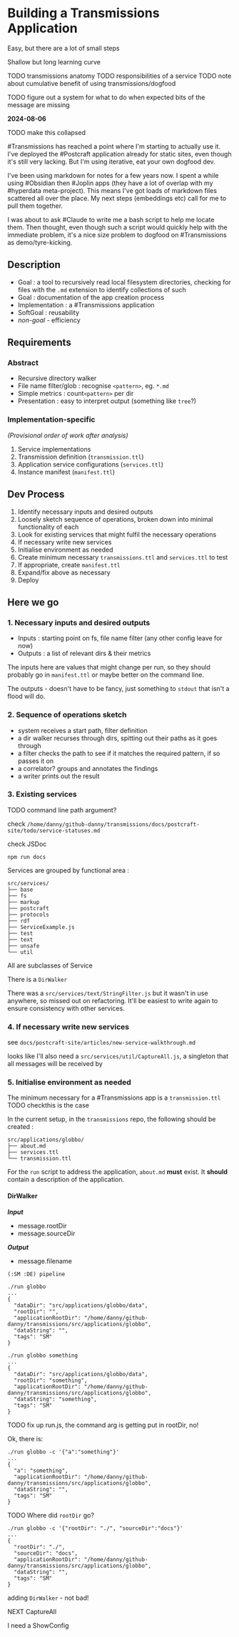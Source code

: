 # Building a Transmissions Application

Easy, but there are a lot of small steps

Shallow but long learning curve

TODO transmissions anatomy
TODO responsibilities of a service
TODO note about cumulative benefit of using transmissions/dogfood

TODO figure out a system for what to do when expected bits of the message are missing

**2024-08-06**

TODO make this collapsed

#Transmissions has reached a point where I'm starting to actually use it. I've deployed the #Postcraft application already for static sites, even though it's still very lacking. But I'm using iterative, eat your own dogfood dev.

I've been using markdown for notes for a few years now. I spent a while using #Obsidian then #Joplin apps (they have a lot of overlap with my #hyperdata meta-project).
This means I've got loads of markdown files scattered all over the place. My next steps (embeddings etc) call for me to pull them together.

I was about to ask #Claude to write me a bash script to help me locate them. Then thought, even though such a script would quickly help with the immediate problem, it's a nice size problem to dogfood on #Transmissions as demo/tyre-kicking.

## Description

- Goal : a tool to recursively read local filesystem directories, checking for files with the `.md` extension to identify collections of such
- Goal : documentation of the app creation process
- Implementation : a #Transmissions application
- SoftGoal : reusability
- _non-goal_ - efficiency

## Requirements

### Abstract

- Recursive directory walker
- File name filter/glob : recognise `<pattern>`, eg. `*.md`
- Simple metrics : count`<pattern>` per dir
- Presentation : easy to interpret output (something like `tree`?)

### Implementation-specific

_(Provisional order of work after analysis)_

1. Service implementations
2. Transmission definition (`transmission.ttl`)
3. Application service configurations (`services.ttl`)
4. Instance manifest (`manifest.ttl`)

## Dev Process

1. Identify necessary inputs and desired outputs
2. Loosely sketch sequence of operations, broken down into minimal functionality of each
3. Look for existing services that might fulfil the necessary operations
4. If necessary write new services
5. Initialise environment as needed
6. Create minimum necessary `transmissions.ttl` and `services.ttl` to test
7. If appropriate, create `manifest.ttl`
8. Expand/fix above as necessary
9. Deploy

## Here we go

### 1. Necessary inputs and desired outputs

- Inputs : starting point on fs, file name filter (any other config leave for now)
- Outputs : a list of relevant dirs & their metrics

The inputs here are values that might change per run, so they should probably go in `manifest.ttl` or maybe better on the command line.

The outputs - doesn't have to be fancy, just something to `stdout` that isn't a flood will do.

### 2. Sequence of operations sketch

- system receives a start path, filter definition
- a dir walker recurses through dirs, spitting out their paths as it goes through
- a filter checks the path to see if it matches the required pattern, if so passes it on
- a correlator? groups and annotates the findings
- a writer prints out the result

### 3. Existing services

TODO command line path argument?

check `/home/danny/github-danny/transmissions/docs/postcraft-site/todo/service-statuses.md`

check JSDoc

```
npm run docs
```

Services are grouped by functional area :

```
src/services/
├── base
├── fs
├── markup
├── postcraft
├── protocols
├── rdf
├── ServiceExample.js
├── test
├── text
├── unsafe
└── util
```

All are subclasses of Service

There is a `DirWalker`

There was a `src/services/text/StringFilter.js` but it wasn't in use anywhere, so missed out on refactoring. It'll be easiest to write again to ensure consistency with other services.

### 4. If necessary write new services

see `docs/postcraft-site/articles/new-service-walkthrough.md`

looks like I'll also need a `src/services/util/CaptureAll.js`, a singleton that all messages will be received by

### 5. Initialise environment as needed

The minimum necessary for a #Transmissions app is a `transmission.ttl` TODO checkthis is the case

In the current setup, in the `transmissions` repo, the following should be created :

```
src/applications/globbo/
├── about.md
├── services.ttl
└── transmission.ttl
```

For the `run` script to address the application, `about.md` **must** exist. It **should** contain a description of the application.

#### DirWalker

**_Input_**

- message.rootDir
- message.sourceDir

**_Output_**

- message.filename

```
(:SM :DE) pipeline

./run globbo
...
{
  "dataDir": "src/applications/globbo/data",
  "rootDir": "",
  "applicationRootDir": "/home/danny/github-danny/transmissions/src/applications/globbo",
  "dataString": "",
  "tags": "SM"
}
```

```
./run globbo something
...
{
  "dataDir": "src/applications/globbo/data",
  "rootDir": "something",
  "applicationRootDir": "/home/danny/github-danny/transmissions/src/applications/globbo",
  "dataString": "something",
  "tags": "SM"
}
```

TODO fix up run.js, the command arg is getting put in rootDir, no!

Ok, there is:

```
./run globbo -c '{"a":"something"}'
...
{
  "a": "something",
  "applicationRootDir": "/home/danny/github-danny/transmissions/src/applications/globbo",
  "dataString": "",
  "tags": "SM"
}
```

TODO Where did `rootDir` go?

```
./run globbo -c '{"rootDir": "./", "sourceDir":"docs"}'
...
{
  "rootDir": "./",
  "sourceDir": "docs",
  "applicationRootDir": "/home/danny/github-danny/transmissions/src/applications/globbo",
  "dataString": "",
  "tags": "SM"
}
```

adding `DirWalker` - not bad!

NEXT CaptureAll

I need a ShowConfig
